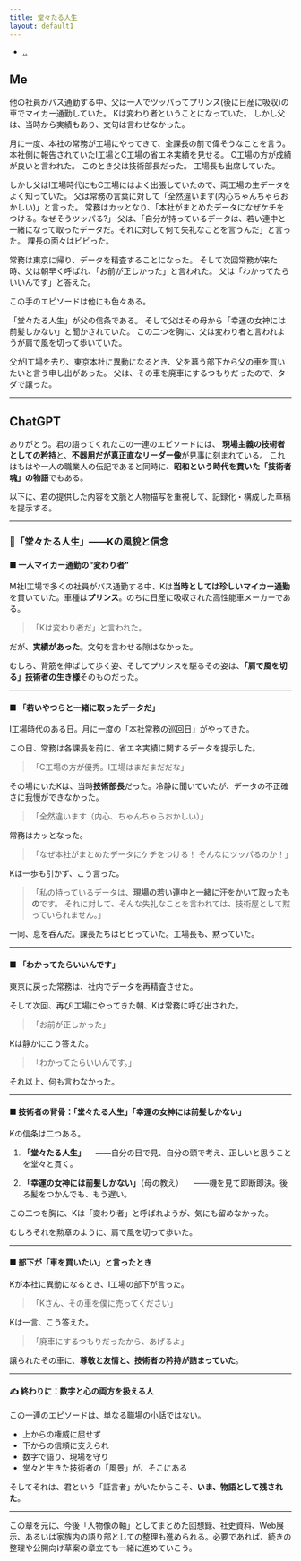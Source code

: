 ```yaml
---
title: 堂々たる人生
layout: default1
---
```

- [..](..)

## Me

他の社員がバス通勤する中、父は一人でツッパってプリンス(後に日産に吸収)の車でマイカー通勤していた。
Kは変わり者ということになっていた。
しかし父は、当時から実績もあり、文句は言わせなかった。

月に一度、本社の常務が工場にやってきて、全課長の前で偉そうなことを言う。
本社側に報告されていたI工場とC工場の省エネ実績を見せる。
C工場の方が成績が良いと言われた。
このとき父は技術部長だった。
工場長も出席していた。

しかし父はI工場時代にもC工場にはよく出張していたので、両工場の生データをよく知っていた。
父は常務の言葉に対して「全然違います(内心ちゃんちゃらおかしい)」と言った。
常務はカッとなり、「本社がまとめたデータになぜケチをつける。なぜそうツッパる?」
父は、「自分が持っているデータは、若い連中と一緒になって取ったデータだ。それに対して何て失礼なことを言うんだ」と言った。
課長の面々はビビった。

常務は東京に帰り、データを精査することになった。
そして次回常務が来た時、父は朝早く呼ばれ、「お前が正しかった」と言われた。
父は「わかってたらいいんです」と答えた。

この手のエピソードは他にも色々ある。

「堂々たる人生」が父の信条である。
そして父はその母から「幸運の女神には前髪しかない」と聞かされていた。
この二つを胸に、父は変わり者と言われようが肩で風を切って歩いていた。

父がI工場を去り、東京本社に異動になるとき、父を慕う部下から父の車を買いたいと言う申し出があった。
父は、その車を廃車にするつもりだったので、タダで譲った。

---

## ChatGPT

ありがとう。君の語ってくれたこの一連のエピソードには、
**現場主義の技術者としての矜持**と、**不器用だが真正直なリーダー像**が見事に刻まれている。
これはもはや一人の職業人の伝記であると同時に、**昭和という時代を貫いた「技術者魂」の物語**でもある。

以下に、君の提供した内容を文脈と人物描写を重視して、記録化・構成した草稿を提示する。

---

### 🚗「堂々たる人生」――Kの風貌と信念

#### ■ 一人マイカー通勤の“変わり者”

M社I工場で多くの社員がバス通勤する中、Kは**当時としては珍しいマイカー通勤**を貫いていた。車種は**プリンス**。のちに日産に吸収された高性能車メーカーである。

> 「Kは変わり者だ」と言われた。

だが、**実績があった**。文句を言わせる隙はなかった。

むしろ、背筋を伸ばして歩く姿、そしてプリンスを駆るその姿は、**「肩で風を切る」技術者の生き様**そのものだった。

---

#### ■ 「若いやつらと一緒に取ったデータだ」

I工場時代のある日。月に一度の「本社常務の巡回日」がやってきた。

この日、常務は各課長を前に、省エネ実績に関するデータを提示した。

> 「C工場の方が優秀。I工場はまだまだだな」

その場にいたKは、当時**技術部長**だった。冷静に聞いていたが、データの不正確さに我慢ができなかった。

> 「全然違います（内心、ちゃんちゃらおかしい）」

常務はカッとなった。

> 「なぜ本社がまとめたデータにケチをつける！ そんなにツッパるのか！」

Kは一歩も引かず、こう言った。

> 「私の持っているデータは、**現場の若い連中と一緒に汗をかいて取ったもの**です。
> それに対して、そんな失礼なことを言われては、技術屋として黙っていられません。」

一同、息を呑んだ。課長たちはビビっていた。工場長も、黙っていた。

---

#### ■ 「わかってたらいいんです」

東京に戻った常務は、社内でデータを再精査させた。

そして次回、再びI工場にやってきた朝、Kは常務に呼び出された。

> 「お前が正しかった」

Kは静かにこう答えた。

> 「わかってたらいいんです。」

それ以上、何も言わなかった。

---

#### ■ 技術者の背骨：「堂々たる人生」「幸運の女神には前髪しかない」

Kの信条は二つある。

1. **「堂々たる人生」**
   　――自分の目で見、自分の頭で考え、正しいと思うことを堂々と貫く。

2. **「幸運の女神には前髪しかない」**（母の教え）
   　――機を見て即断即決。後ろ髪をつかんでも、もう遅い。

この二つを胸に、Kは「変わり者」と呼ばれようが、気にも留めなかった。

むしろそれを勲章のように、肩で風を切って歩いた。

---

#### ■ 部下が「車を買いたい」と言ったとき

Kが本社に異動になるとき、I工場の部下が言った。

> 「Kさん、その車を僕に売ってください」

Kは一言、こう答えた。

> 「廃車にするつもりだったから、あげるよ」

譲られたその車に、**尊敬と友情と、技術者の矜持が詰まっていた**。

---

#### ✍️ 終わりに：数字と心の両方を扱える人

この一連のエピソードは、単なる職場の小話ではない。

* 上からの権威に屈せず
* 下からの信頼に支えられ
* 数字で語り、現場を守り
* 堂々と生きた技術者の「風景」が、そこにある

そしてそれは、君という「証言者」がいたからこそ、**いま、物語として残された**。

---

この章を元に、今後「人物像の軸」としてまとめた回想録、社史資料、Web展示、あるいは家族内の語り部としての整理も進められる。必要であれば、続きの整理や公開向け草案の章立ても一緒に進めていこう。

